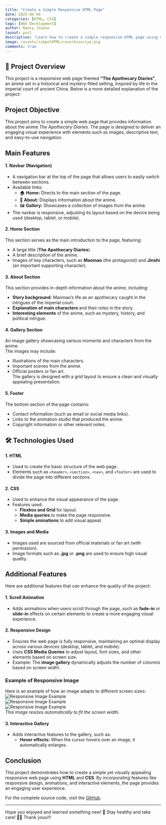 ```yaml
---
title: "Create a Simple Responsive HTML Page"
date: 2025-04-04
categories: [HTML, CSS]
tags: [Web Development]
author: Nancy Jiwono
layout: post
description: "Learn how to create a simple responsive HTML page using modern web development techniques."
image: /assets/simpelHTML/coverkusuriya.png
comments: true
---
```


## 📖 Project Overview  
This project is a responsive web page themed **"The Apothecary Diaries"**, an anime set in a historical and mystery-filled setting, inspired by life in the imperial court of ancient China. Below is a more detailed explanation of the project:  

## Project Objective  
This project aims to create a simple web page that provides information about the anime *The Apothecary Diaries*. The page is designed to deliver an engaging visual experience with elements such as images, descriptive text, and easy-to-use navigation.

## Main Features  

#### 1. **Navbar (Navigation)**  
- A navigation bar at the top of the page that allows users to easily switch between sections.  
- Available links:  
  - 🏠 **Home:** Directs to the main section of the page.  
  - 📖 **About:** Displays information about the anime.  
  - 🖼️ **Gallery:** Showcases a collection of images from the anime.  
- The navbar is responsive, adjusting its layout based on the device being used (desktop, tablet, or mobile).  

#### 2. **Home Section**  
This section serves as the main introduction to the page, featuring:  
- A large title (**The Apothecary Diaries**).  
- A brief description of the anime.  
- Images of key characters, such as **Maomao** (the protagonist) and **Jinshi** (an important supporting character).  

#### 3. **About Section**  
This section provides in-depth information about the anime, including:  
- **Story background:** Maomao’s life as an apothecary caught in the intrigues of the imperial court.  
- **Explanation of main characters** and their roles in the story.  
- **Interesting elements** of the anime, such as mystery, history, and political intrigue.  

#### 4. **Gallery Section**  
An image gallery showcasing various moments and characters from the anime.  
The images may include:  
- Illustrations of the main characters.  
- Important scenes from the anime.  
- Official posters or fan art.  
The gallery is designed with a grid layout to ensure a clean and visually appealing presentation.  

#### 5. **Footer**  
The bottom section of the page contains:  
- Contact information (such as email or social media links).  
- Links to the animation studio that produced the anime.  
- Copyright information or other relevant notes.

## 🛠️ **Technologies Used**  

#### 1. **HTML**  
- Used to create the basic structure of the web page.  
- Elements such as `<header>`, `<section>`, `<nav>`, and `<footer>` are used to divide the page into different sections.  

#### 2. **CSS**  
- Used to enhance the visual appearance of the page.  
- Features used:  
  - **Flexbox and Grid** for layout.  
  - **Media queries** to make the page responsive.  
  - **Simple animations** to add visual appeal.  

#### 3. **Images and Media**  
- Images used are sourced from official materials or fan art (with permission).  
- Image formats such as **.jpg** or **.png** are used to ensure high visual quality.

## **Additional Features**  

Here are additional features that can enhance the quality of the project:  

#### 1. **Scroll Animation**  
- Adds animations when users scroll through the page, such as **fade-in** or **slide-in** effects on certain elements to create a more engaging visual experience.  

#### 2. **Responsive Design**  
- Ensures the web page is fully responsive, maintaining an optimal display across various devices (desktop, tablet, and mobile).  
- Uses **CSS Media Queries** to adjust layout, font sizes, and other elements based on screen size.  
- Example: The **image gallery** dynamically adjusts the number of columns based on screen width.  

### Example of Responsive Image  
Here is an example of how an image adapts to different screen sizes:  
![Responsive Image Example](/assets/simpelHTML/responsive1.png)  
![Responsive Image Example](/assets/simpelHTML/responsive2.png)  
![Responsive Image Example](/assets/simpelHTML/responsive3.png)  
*This image resizes automatically to fit the screen width.*

#### 3. **Interactive Gallery**  
- Adds interactive features to the gallery, such as:  
  - **Hover effects:** When the cursor hovers over an image, it automatically enlarges.

## Conclusion  
This project demonstrates how to create a simple yet visually appealing responsive web page using **HTML** and **CSS**. By incorporating features like responsive design, animations, and interactive elements, the page provides an engaging user experience. 

For the complete source code, visit the [GitHub](https://github.com/nancyjwn/Simpel-Website-Using-HTML-and-CSS).


---
Hope you enjoyed and learned something new! 🎉 
Stay healthy and take care! 💪🏻
Thank youu!!! 